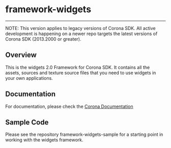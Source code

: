 # framework-widgets
---

NOTE: This version applies to legacy versions of Corona SDK. All active development is happening on a newer repo targets the latest versions of Corona SDK (2013.2000 or greater).

## Overview

This is the widgets 2.0 Framework for Corona SDK. It contains all the assets, sources and texture source files that you need to use widgets in your own applications.

## Documentation

For documentation, please check the [Corona Documentation](http://docs.coronalabs.com/api/library/widget/index.html)

## Sample Code

Please see the repository framework-widgets-sample for a starting point in working with the widgets framework.
